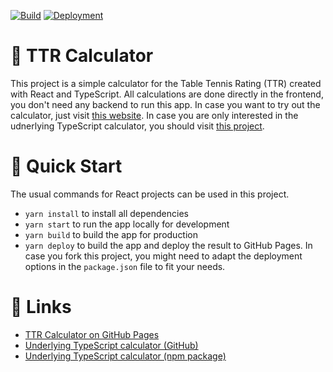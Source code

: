 [![Build](https://github.com/luth1um/ttr-calculator/actions/workflows/build.yml/badge.svg)](https://github.com/luth1um/ttr-calculator/actions/workflows/build.yml) [![Deployment](https://github.com/luth1um/ttr-calculator/actions/workflows/deploy.yml/badge.svg)](https://github.com/luth1um/ttr-calculator/actions/workflows/deploy.yml)

# 🏓 TTR Calculator

This project is a simple calculator for the Table Tennis Rating (TTR) created with React and TypeScript. All calculations are done directly in the frontend, you don't need any backend to run this app. In case you want to try out the calculator, just visit [this website](https://luth1um.github.io/ttr-calculator/). In case you are only interested in the udnerlying TypeScript calculator, you should visit [this project](https://github.com/luth1um/ttr-calculator-typescript).

# 🚀 Quick Start

The usual commands for React projects can be used in this project.

- `yarn install` to install all dependencies
- `yarn start` to run the app locally for development
- `yarn build` to build the app for production
- `yarn deploy` to build the app and deploy the result to GitHub Pages. In case you fork this project, you might need to adapt the deployment options in the `package.json` file to fit your needs.

# 🔗 Links

- [TTR Calculator on GitHub Pages](https://luth1um.github.io/ttr-calculator/)
- [Underlying TypeScript calculator (GitHub)](https://github.com/luth1um/ttr-calculator-typescript)
- [Underlying TypeScript calculator (npm package)](https://www.npmjs.com/package/ttr-calculator-typescript)
